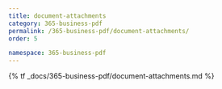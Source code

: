 ```yaml
---
title: document-attachments
category: 365-business-pdf
permalink: /365-business-pdf/document-attachments/
order: 5

namespace: 365-business-pdf
---
```


{% tf _docs/365-business-pdf/document-attachments.md %}